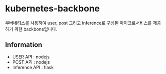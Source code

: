 # kubernetes-backbone

쿠버네티스를 사용하여 user, post 그리고 inference로 구성된 마이크로서비스를 제공하기 위한 backbone입니다.

## Information
- USER API : nodejs
- POST API : nodejs
- Inference API : flask

